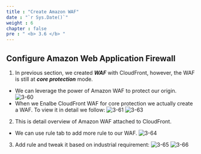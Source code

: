 ```yaml
---
title : "Create Amazon WAF"
date : "`r Sys.Date()`"
weight : 6
chapter : false
pre : " <b> 3.6 </b> "
---
```


## Configure Amazon Web Application Firewall
1. In previous section, we created ***WAF*** with CloudFront, however, the WAF is still at ***core protection*** mode.
- We can leverage the power of Amazon WAF to protect our origin.
![3-60](/images/3/Img3_60.png?width=90c)
- When we Enalbe CloudFront WAF for core protection we actually create a WAF. To view it in detail we follow:
![3-61](/images/3/Img3_61.png?width=90c)
![3-63](/images/3/Img3_62.png?width=90c)
2. This is detail overview of Amazon WAF attached to CloudFront.
- We can use rule tab to add more rule to our WAF.
![3-64](/images/3/Img3_64.png?width=90c)
3. Add rule and tweak it based on industrial requirement:
![3-65](/images/3/Img3_65.png?width=90c)
![3-66](/images/3/Img3_65.png?width=90c)